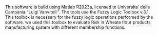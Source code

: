 This software is build using Matlab R2023a, licensed to Universita' della Campania "Luigi Vanvitelli". The tools use the Fuzzy Logic Toolbox v.3.1.
This toolbox is necessary for the fuzzy logic operations performed by the software.
we used this toolbox to evaluate Risk in Wheate flour products manufacturing system with different membership functions.

